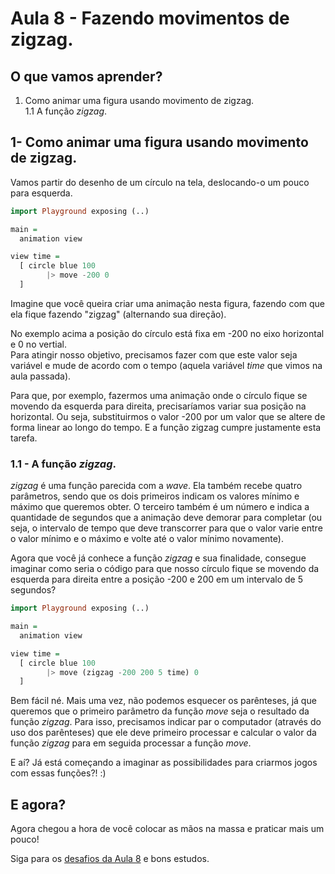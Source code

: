 # Aula 8 - Fazendo movimentos de zigzag.

## O que vamos aprender?

1. Como animar uma figura usando movimento de zigzag.  
1.1 A função *zigzag*.  

## 1- Como animar uma figura usando movimento de zigzag.  

Vamos partir do desenho de um círculo na tela,
deslocando-o um pouco para esquerda.

```haskell
import Playground exposing (..)

main =
  animation view

view time =
  [ circle blue 100 
        |> move -200 0
  ]
```

Imagine que você queira criar uma animação nesta figura,
fazendo com que ela fique fazendo "zigzag" (alternando
sua direção).

No exemplo acima a posição do círculo está fixa em -200 no
eixo horizontal e 0 no vertial.  
Para atingir nosso objetivo, precisamos fazer com que este valor
seja variável e mude de acordo com o tempo (aquela variável
*time* que vimos na aula passada).

Para que, por exemplo, fazermos uma animação onde o círculo fique
se movendo da esquerda para direita, precisaríamos variar sua posição na
horizontal. Ou seja, substituirmos o valor -200 por um
valor que se altere de forma linear ao longo do tempo. E a função zigzag cumpre 
justamente esta tarefa.

### 1.1 - A função *zigzag*.

*zigzag* é uma função parecida com a *wave*. Ela também recebe quatro
parâmetros, sendo que os dois primeiros indicam os valores mínimo
e máximo que queremos obter. O terceiro também é um número e
indica a quantidade de segundos que a animação deve demorar
para completar (ou seja, o intervalo de tempo que
deve transcorrer para que o valor varie entre o valor mínimo e o máximo
e volte até o valor mínimo novamente).

Agora que você já conhece a função *zigzag* e sua finalidade, consegue
imaginar como seria o código para que nosso círculo fique se movendo
da esquerda para direita entre a posição -200 e 200 em um intervalo
de 5 segundos?

```haskell
import Playground exposing (..)

main =
  animation view

view time =
  [ circle blue 100 
        |> move (zigzag -200 200 5 time) 0
  ]
```

Bem fácil né. Mais uma vez, não podemos esquecer os parênteses, já que
queremos que o primeiro parâmetro da função *move* seja o resultado
da função *zigzag*. Para isso, precisamos indicar par o computador
(através do uso dos parênteses) que ele deve primeiro processar e calcular
o valor da função *zigzag* para em seguida processar a função *move*.

E aí? Já está começando a imaginar as possibilidades para criarmos
jogos com essas funções?! :)

## E agora?

Agora chegou a hora de você colocar as mãos na massa
e praticar mais um pouco!

Siga para os [desafios da Aula 8](/aula_8_desafios.html) e bons estudos.
